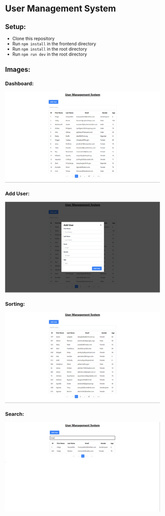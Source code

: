 # User Management System

## Setup:

- Clone this repository
- Run `npm install` in the frontend directory
- Run `npm install` in the root directory
- Run `npm run dev` in the root directory

## Images:

### Dashboard:

![alt text](image-1.png)

### Add User:

![alt text](image.png)

### Sorting:

![alt text](image-2.png)

### Search:

![alt text](image-3.png)
